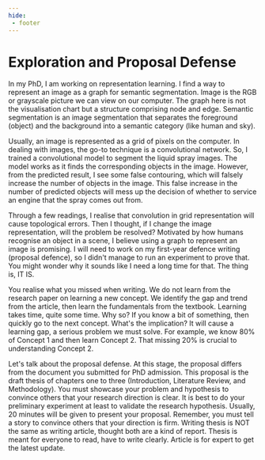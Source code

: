 ```yaml
---
hide:
 - footer
---
```


# Exploration and Proposal Defense

In my PhD, I am working on representation learning. I find a way to represent an image as a graph for semantic segmentation. Image is the RGB or grayscale picture we can view on our computer. The graph here is not the visualisation chart but a structure comprising node and edge. Semantic segmentation is an image segmentation that separates the foreground (object) and the background into a semantic category (like human and sky).

Usually, an image is represented as a grid of pixels on the computer. In dealing with images, the go-to technique is a convolutional network. So, I trained a convolutional model to segment the liquid spray images. The model works as it finds the corresponding objects in the image. However, from the predicted result, I see some false contouring, which will falsely increase the number of objects in the image. This false increase in the number of predicted objects will mess up the decision of whether to service an engine that the spray comes out from.

Through a few readings, I realise that convolution in grid representation will cause topological errors. Then I thought, if I change the image representation, will the problem be resolved? Motivated by how humans recognise an object in a scene, I believe using a graph to represent an image is promising. I will need to work on my first-year defence writing (proposal defence), so I didn't manage to run an experiment to prove that. You might wonder why it sounds like I need a long time for that. The thing is, IT IS. 

You realise what you missed when writing. We do not learn from the research paper on learning a new concept. We identify the gap and trend from the article, then learn the fundamentals from the textbook. Learning takes time, quite some time. Why so? If you know a bit of something, then quickly go to the next concept. What's the implication? It will cause a learning gap, a serious problem we must solve. For example, we know 80% of Concept 1 and then learn Concept 2. That missing 20% is crucial to understanding Concept 2.

Let's talk about the proposal defense. At this stage, the proposal differs from the document you submitted for PhD admission. This proposal is the draft thesis of chapters one to three (Introduction, Literature Review, and Methodology). You must showcase your problem and hypothesis to convince others that your research direction is clear. It is best to do your preliminary experiment at least to validate the research hypothesis. Usually, 20 minutes will be given to present your proposal. Remember, you must tell a story to convince others that your direction is firm. Writing thesis is NOT the same as writing article, thought both are a kind of report. Thesis is meant for everyone to read, have to write clearly. Article is for expert to get the latest update.
